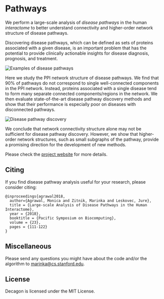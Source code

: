 # Pathways

We perform a large-scale analysis of *disease pathways* in the human *interactome* to better understand connectivity and higher-order network structure of disease pathways.

Discovering disease pathways, which can be defined as sets of proteins associated with a given disease, is an important problem that has the potential to provide clinically actionable insights for disease diagnosis, prognosis, and treatment.

![Examples of disease pathways](/images/disease-pathway-examples.png)

Here we study the PPI network structure of disease pathways. We find that 90% of pathways do not correspond to single well-connected components in the PPI network. Instead, proteins associated with a single disease tend to form many separate connected components/regions in the network. We then evaluate state-of-the-art disease pathway discovery methods and show that their performance is especially poor on diseases with disconnected pathways.

![Disease pathway discovery](/images/disease-pathway-discovery.png)

We conclude that network connectivity structure alone may not be sufficient for disease pathway discovery. However, we show that higher-order network structures, such as small subgraphs of the pathway, provide a promising direction for the development of new methods.

Please check the [project website](http://snap.stanford.edu/pathways/) for more details. 
  
## Citing

If you find disease pathway analysis useful for your research, please consider citing:

    @inproceedings{agrawal2018,
      author={Agrawal, Monica and Zitnik, Marinka and Leskovec, Jure},
      title = {Large-scale Analysis of Disease Pathways in the Human Interactome},
      year = {2018},
      booktitle = {Pacific Symposium on Biocomputing},
      volume = {23},
      pages = {111-122}
    }

## Miscellaneous

Please send any questions you might have about the code and/or the 
algorithm to <marinka@cs.stanford.edu>.

## License

Decagon is licensed under the MIT License.
